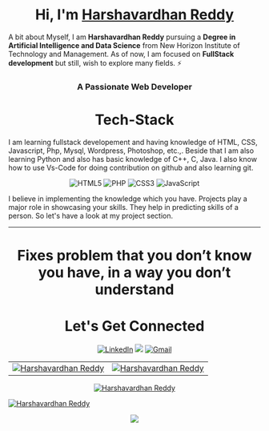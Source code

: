 <h1 align="center">Hi, I'm <a href="http://theh4cker1769.github.io/" target="_blank"> Harshavardhan Reddy </a></h1>

A bit about Myself, I am <b>Harshavardhan Reddy</b> pursuing a <b> Degree in Artificial Intelligence and Data Science</b> from New Horizon Institute of Technology and Management. As of now, I am focused on <b> FullStack development</b> but still, wish to explore many fields. ⚡

<h3 align="center">A Passionate Web Developer </h3>

<h1 align="center">Tech-Stack</h1>

I am learning fullstack developement and having knowledge of HTML, CSS, Javascript, Php, Mysql, Wordpress, Photoshop, etc.,. Beside that I am also learning Python and also has basic knowledge of C++, C, Java. I also know how to use Vs-Code for doing contribution on github and also learning git.

<p align="center"> 
<img alt="HTML5" src="https://img.shields.io/badge/html5-%23E34F26.svg?&style=for-the-badge&logo=html5&logoColor=white" />
  <img alt="PHP" src="https://img.shields.io/badge/-php-%8A5BE2.svg?&style=for-the-badge&logo=php&logoColor=white" "/>
 <img alt="CSS3" src="https://img.shields.io/badge/css3-%231572B6.svg?&style=for-the-badge&logo=css3&logoColor=white" />
 <img alt="JavaScript" src="https://img.shields.io/badge/javascript-%23323330.svg?&style=for-the-badge&logo=javascript&logoColor=%23F7DF1E" />
</p>
I believe in implementing the knowledge which you have. Projects play a major role in showcasing your skills. They help in predicting skills of a person. So let's have a look at my project section.


<hr>

<h1 align="center">Fixes problem that you don’t know you have, in a way you don’t understand</h1>

<h1 align="center">Let's Get Connected</h1>

<div align="center">


<a  href="https://www.linkedin.com/in/harshavardhan-reddy-450200193/" target="_blank"><img alt="LinkedIn" src="https://img.shields.io/badge/linkedin%20-%230077B5.svg?&style=for-the-badge&logo=linkedin&logoColor=white" /></a>
<a href="https://twitter.com/theh4cker1769" target="_blank"><img src="https://img.shields.io/badge/twitter-%2300acee.svg?&style=for-the-badge&logo=twitter&logoColor=white&alt=twitter" /></a>
<a href="mailto:reddy.har2002@gmail.com"><img  alt="Gmail" src="https://img.shields.io/badge/Gmail-D14836?style=for-the-badge&logo=gmail&logoColor=white" />

</div>

<table>
  <tr>
    <td><img src="https://github-readme-stats.vercel.app/api?username=theh4cker1769&show_icons=true&theme=dark&locale=en" alt="Harshavardhan Reddy" /></td>
    <td><img src="https://github-readme-stats.vercel.app/api/top-langs?username=theh4cker1769&show_icons=true&theme=dark&locale=en&layout=compact" alt="Harshavardhan Reddy" /></td>
  </tr>
</table>

<div align="center">
    <p><img align="center" src="https://github-readme-streak-stats.herokuapp.com/?user=theh4cker1769&theme=dark" alt="Harshavardhan Reddy" /></p>
</div>
<p align="left"> <img src="https://komarev.com/ghpvc/?username=theh4cker1769&label=Profile%20views&color=6805D3&style=flat" alt="Harshavardhan Reddy" /> </p>
<div align="center">
 <img src="https://activity-graph.herokuapp.com/graph?username=theh4cker1769&bg_color=FFFFFF&color=000000&line=000000&point=00FF00">
</div>


